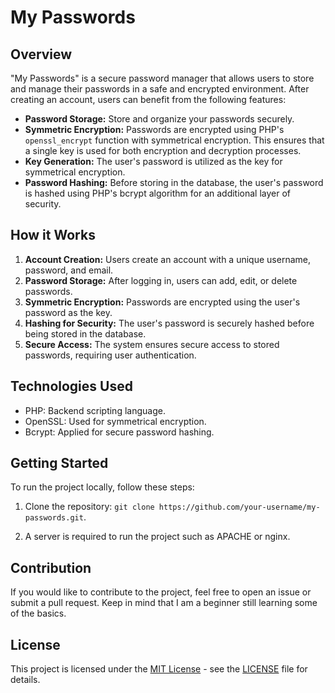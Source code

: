# My Passwords

## Overview

"My Passwords" is a secure password manager that allows users to store and manage their passwords in a safe and encrypted environment. After creating an account, users can benefit from the following features:

- **Password Storage:** Store and organize your passwords securely.
- **Symmetric Encryption:** Passwords are encrypted using PHP's `openssl_encrypt` function with symmetrical encryption. This ensures that a single key is used for both encryption and decryption processes.
- **Key Generation:** The user's password is utilized as the key for symmetrical encryption.
- **Password Hashing:** Before storing in the database, the user's password is hashed using PHP's bcrypt algorithm for an additional layer of security.

## How it Works

1. **Account Creation:** Users create an account with a unique username, password, and email.
2. **Password Storage:** After logging in, users can add, edit, or delete passwords.
3. **Symmetric Encryption:** Passwords are encrypted using the user's password as the key.
4. **Hashing for Security:** The user's password is securely hashed before being stored in the database.
5. **Secure Access:** The system ensures secure access to stored passwords, requiring user authentication.

## Technologies Used

- PHP: Backend scripting language.
- OpenSSL: Used for symmetrical encryption.
- Bcrypt: Applied for secure password hashing.

## Getting Started

To run the project locally, follow these steps:

1. Clone the repository: `git clone https://github.com/your-username/my-passwords.git`.

2. A server is required to run the project such as APACHE or nginx.






## Contribution

If you would like to contribute to the project, feel free to open an issue or submit a pull request. Keep in mind that I am a beginner still learning some of the basics.

## License

This project is licensed under the [MIT License](LICENSE) - see the [LICENSE](LICENSE) file for details.

